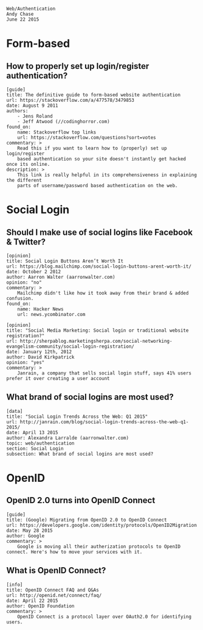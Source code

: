 	Web/Authentication
	Andy Chase
	June 22 2015

# Form-based

## How to properly set up login/register authentication?

    [guide]
    title: The definitive guide to form-based website authentication
    url: https://stackoverflow.com/a/477578/3479853
    date: August 9 2011
    authors:
    	- Jens Roland
    	- Jeff Atwood (//codinghorror.com)
    found_on: 
        name: Stackoverflow top links 
        url: https://stackoverflow.com/questions?sort=votes
    commentary: >
        Read this if you want to learn how to (properly) set up login/register
        based authentication so your site doesn't instantly get hacked once its online. 
    description: >
        This link is really helpful in its comprehensiveness in explaining the different
        parts of username/password based authentication on the web.

# Social Login
 
## Should I make use of social logins like Facebook & Twitter?

    [opinion]
    title: Social Login Buttons Aren’t Worth It
    url: https://blog.mailchimp.com/social-login-buttons-arent-worth-it/
    date: October 2 2012
    author: Aarron Walter (aarronwalter.com)
    opinion: "no"
    commentary: >
        Mailchimp didn't like how it took away from their brand & added confusion.
    found_on: 
        name: Hacker News
        url: news.ycombinator.com

    [opinion]
    title: "Social Media Marketing: Social login or traditional website registration?"
    url: http://sherpablog.marketingsherpa.com/social-networking-evangelism-community/social-login-registration/
    date: January 12th, 2012
    author: David Kirkpatrick
    opinion: "yes"
    commentary: >
        Janrain, a company that sells social login stuff, says 41% users prefer it over creating a user account

## What brand of social logins are most used?

    [data]
    title: "Social Login Trends Across the Web: Q1 2015"
    url: http://janrain.com/blog/social-login-trends-across-the-web-q1-2015/
    date: April 13 2015
    author: Alexandra Larralde (aarronwalter.com)
    topic: web/authentication
    section: Social Login
    subsection: What brand of social logins are most used?

# OpenID

## OpenID 2.0 turns into OpenID Connect

    [guide]
    title: (Google) Migrating from OpenID 2.0 to OpenID Connect
    url: https://developers.google.com/identity/protocols/OpenID2Migration
    date: May 28 2015
    author: Google
    commentary: >
        Google is moving all their autherization protocols to OpenID connect. Here's how to move your services with it.

## What is OpenID Connect?

    [info]
    title: OpenID Connect FAQ and Q&As
    url: http://openid.net/connect/faq/
    date: April 22 2015
    author: OpenID Foundation
    commentary: >
        OpenID Connect is a protocol layer over OAuth2.0 for identifying users.
 